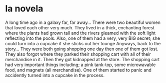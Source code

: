 # la novela

A long time ago in a galaxy far, far away…
There were two beautiful women that loved each other very much.
They lived in a thick, enchanting forest where the plants had grown tall and the rivers gleamed with the soft light reflecting into the pools.
Also, one of them had a very, very BIG secret; she could turn into a cupcake if she sticks out her tounge
Anyways, back to the story…
They were both going shopping one day then one of them got lost.
They also forgot where they parked their shopping cart with all of their merchandise in it.
Then they got kidnapped at the store.
The shopping cart had very important things including; a pink tank-top, some microwavable food, and magnets (all merchandise).
One of them started to panic and accidently turned into a cupcake in the process.